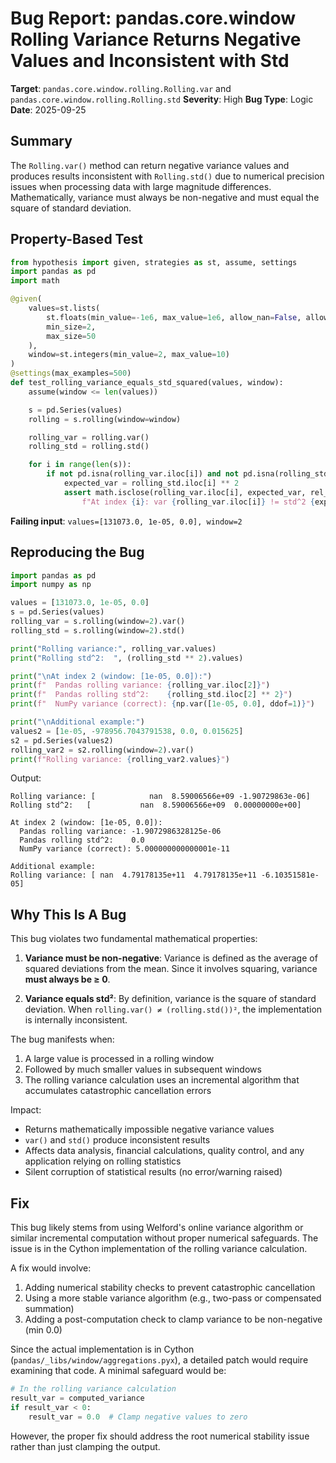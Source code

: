 # Bug Report: pandas.core.window Rolling Variance Returns Negative Values and Inconsistent with Std

**Target**: `pandas.core.window.rolling.Rolling.var` and `pandas.core.window.rolling.Rolling.std`
**Severity**: High
**Bug Type**: Logic
**Date**: 2025-09-25

## Summary

The `Rolling.var()` method can return negative variance values and produces results inconsistent with `Rolling.std()` due to numerical precision issues when processing data with large magnitude differences. Mathematically, variance must always be non-negative and must equal the square of standard deviation.

## Property-Based Test

```python
from hypothesis import given, strategies as st, assume, settings
import pandas as pd
import math

@given(
    values=st.lists(
        st.floats(min_value=-1e6, max_value=1e6, allow_nan=False, allow_infinity=False),
        min_size=2,
        max_size=50
    ),
    window=st.integers(min_value=2, max_value=10)
)
@settings(max_examples=500)
def test_rolling_variance_equals_std_squared(values, window):
    assume(window <= len(values))

    s = pd.Series(values)
    rolling = s.rolling(window=window)

    rolling_var = rolling.var()
    rolling_std = rolling.std()

    for i in range(len(s)):
        if not pd.isna(rolling_var.iloc[i]) and not pd.isna(rolling_std.iloc[i]):
            expected_var = rolling_std.iloc[i] ** 2
            assert math.isclose(rolling_var.iloc[i], expected_var, rel_tol=1e-9, abs_tol=1e-9), \
                f"At index {i}: var {rolling_var.iloc[i]} != std^2 {expected_var}"
```

**Failing input**: `values=[131073.0, 1e-05, 0.0], window=2`

## Reproducing the Bug

```python
import pandas as pd
import numpy as np

values = [131073.0, 1e-05, 0.0]
s = pd.Series(values)
rolling_var = s.rolling(window=2).var()
rolling_std = s.rolling(window=2).std()

print("Rolling variance:", rolling_var.values)
print("Rolling std^2:  ", (rolling_std ** 2).values)

print("\nAt index 2 (window: [1e-05, 0.0]):")
print(f"  Pandas rolling variance: {rolling_var.iloc[2]}")
print(f"  Pandas rolling std^2:    {rolling_std.iloc[2] ** 2}")
print(f"  NumPy variance (correct): {np.var([1e-05, 0.0], ddof=1)}")

print("\nAdditional example:")
values2 = [1e-05, -978956.7043791538, 0.0, 0.015625]
s2 = pd.Series(values2)
rolling_var2 = s2.rolling(window=2).var()
print(f"Rolling variance: {rolling_var2.values}")
```

Output:
```
Rolling variance: [            nan  8.59006566e+09 -1.90729863e-06]
Rolling std^2:   [           nan  8.59006566e+09  0.00000000e+00]

At index 2 (window: [1e-05, 0.0]):
  Pandas rolling variance: -1.9072986328125e-06
  Pandas rolling std^2:    0.0
  NumPy variance (correct): 5.000000000000001e-11

Additional example:
Rolling variance: [ nan  4.79178135e+11  4.79178135e+11 -6.10351581e-05]
```

## Why This Is A Bug

This bug violates two fundamental mathematical properties:

1. **Variance must be non-negative**: Variance is defined as the average of squared deviations from the mean. Since it involves squaring, variance **must always be ≥ 0**.

2. **Variance equals std²**: By definition, variance is the square of standard deviation. When `rolling.var() ≠ (rolling.std())²`, the implementation is internally inconsistent.

The bug manifests when:
1. A large value is processed in a rolling window
2. Followed by much smaller values in subsequent windows
3. The rolling variance calculation uses an incremental algorithm that accumulates catastrophic cancellation errors

Impact:
- Returns mathematically impossible negative variance values
- `var()` and `std()` produce inconsistent results
- Affects data analysis, financial calculations, quality control, and any application relying on rolling statistics
- Silent corruption of statistical results (no error/warning raised)

## Fix

This bug likely stems from using Welford's online variance algorithm or similar incremental computation without proper numerical safeguards. The issue is in the Cython implementation of the rolling variance calculation.

A fix would involve:
1. Adding numerical stability checks to prevent catastrophic cancellation
2. Using a more stable variance algorithm (e.g., two-pass or compensated summation)
3. Adding a post-computation check to clamp variance to be non-negative (min 0.0)

Since the actual implementation is in Cython (`pandas/_libs/window/aggregations.pyx`), a detailed patch would require examining that code. A minimal safeguard would be:

```python
# In the rolling variance calculation
result_var = computed_variance
if result_var < 0:
    result_var = 0.0  # Clamp negative values to zero
```

However, the proper fix should address the root numerical stability issue rather than just clamping the output.
